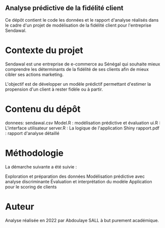 ## Analyse prédictive de la fidélité client
Ce dépôt contient le code les données et le rapport d'analyse réalisés dans le cadre d'un projet de modélisation de la fidélité client pour l'entreprise Sendawal.

# Contexte du projet
Sendawal est une entreprise de e-commerce au Sénégal qui souhaite mieux comprendre les déterminants de la fidélité de ses clients afin de mieux cibler ses actions marketing.

L'objectif est de développer un modèle prédictif permettant d'estimer la propension d'un client à rester fidèle ou à partir.

# Contenu du dépôt
donnees: sendawal.csv
Model.R : modélisation prédictive et évaluation
ui.R : L'interface utilisateur
server.R : La logique de l'application Shiny
rapport.pdf : rapport d'analyse détaillé

# Méthodologie
La démarche suivante a été suivie :

Exploration et préparation des données
Modélisation prédictive avec analyse discriminante
Évaluation et interprétation du modèle
Application pour le scoring de clients

# Auteur
Analyse réalisée en 2022 par Abdoulaye SALL à but purement académique.